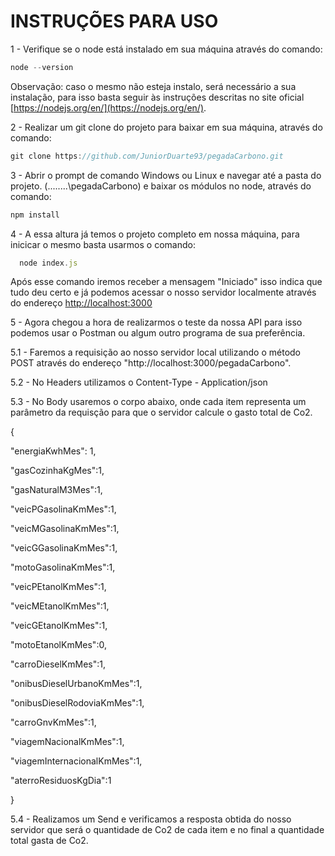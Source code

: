 # INSTRUÇÕES PARA USO

1 - Verifique se o node está instalado em sua máquina através do comando:
  ```javascript
  node --version
  ```
 Observação: caso o mesmo não esteja instalo, será necessário a sua instalação, para isso basta seguir às instruções descritas no site oficial [https://nodejs.org/en/](https://nodejs.org/en/).

2 - Realizar um git clone do projeto para baixar em sua máquina, através do comando:
  ```javascript
  git clone https://github.com/JuniorDuarte93/pegadaCarbono.git
  ```
  
3 - Abrir o prompt de comando Windows ou Linux e navegar até a pasta do projeto. (........\pegadaCarbono) e baixar os módulos no node, através do comando:
   ```javascript
   npm install
   ```
4 - A essa altura já temos o projeto completo em nossa máquina, para inicicar o mesmo basta usarmos o comando:
```javascript
  node index.js
  ```
Após esse comando iremos receber a mensagem "Iniciado" isso indica que tudo deu certo e já podemos acessar o nosso servidor localmente através do endereço 
[http://localhost:3000](http://localhost:3000)

5 - Agora chegou a hora de realizarmos o teste da nossa API para isso podemos usar o Postman ou algum outro programa de sua preferência.

5.1 - Faremos a requisição ao nosso servidor local utilizando o método POST através do endereço "http://localhost:3000/pegadaCarbono".

5.2 - No Headers utilizamos o Content-Type - Application/json

5.3 - No Body usaremos o corpo abaixo, onde cada item representa um parâmetro da requisção para que o servidor calcule o gasto total de Co2.
<p>{</P>
	<p>"energiaKwhMes": 1,</p>
	<p>"gasCozinhaKgMes":1,</p>
	<p>"gasNaturalM3Mes":1,</p>
	<p>"veicPGasolinaKmMes":1,</p>
	<p>"veicMGasolinaKmMes":1,</p>
	<p>"veicGGasolinaKmMes":1,</p>
	<p>"motoGasolinaKmMes":1,</p>
	<p>"veicPEtanolKmMes":1,</p>
	<p>"veicMEtanolKmMes":1,</p>
	<p>"veicGEtanolKmMes":1,</p>
	<p>"motoEtanolKmMes":0,</p>
	<p>"carroDieselKmMes":1,</p>
	<p>"onibusDieselUrbanoKmMes":1,</p>
	<p>"onibusDieselRodoviaKmMes":1,</p>
	<p>"carroGnvKmMes":1,</p>
	<p>"viagemNacionalKmMes":1,</p>
	<p>"viagemInternacionalKmMes":1,</p>
	<p>"aterroResiduosKgDia":1</p>
<p>}</p>

5.4 - Realizamos um Send e verificamos a resposta obtida do nosso servidor que será o quantidade de Co2 de cada item e no final a quantidade total gasta de Co2.
